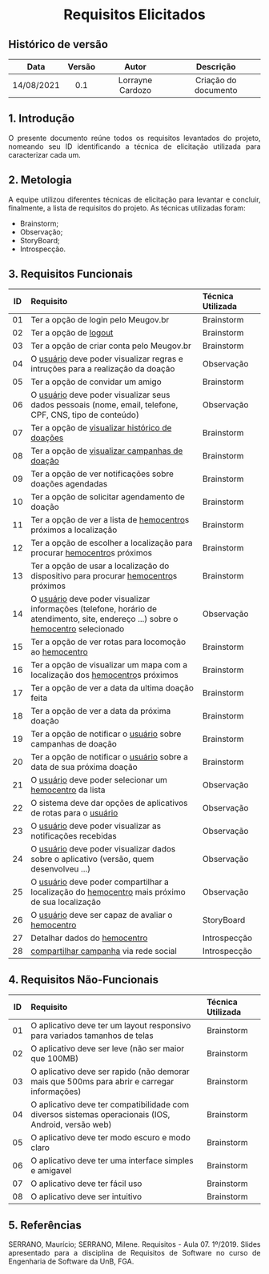 # <center> Requisitos Elicitados

## Histórico de versão
| Data | Versão | Autor | Descrição |
| :-: | :-: | :-: | :-: |
| 14/08/2021 | 0.1 | Lorrayne Cardozo | Criação do documento |
<div align="justify">

## 1. Introdução
O presente documento reúne todos os requisitos levantados do projeto, nomeando seu ID identificando a técnica de elicitação utilizada para caracterizar cada um.

## 2. Metologia
A equipe utilizou diferentes técnicas de elicitação para levantar e concluir, finalmente, a lista de requisitos do projeto. As técnicas utilizadas foram:
* Brainstorm;
* Observação;
* StoryBoard;
* Introspecção.


## 3. Requisitos Funcionais
| ID | Requisito | Técnica Utilizada |
| :-: | :- | :- |
| 01 | Ter a opção de login pelo Meugov.br | Brainstorm |
| 02 | Ter a opção de [logout](./modelagem/lexico?id=logout) | Brainstorm |
| 03 | Ter a opção de criar conta pelo Meugov.br | Brainstorm |
| 04 | O [usuário](./modelagem/lexico?id=usuário) deve poder visualizar regras e intruções para a realização da doação | Observação |
| 05 | Ter a opção de convidar um amigo | Brainstorm |
| 06 | O [usuário](./modelagem/lexico?id=usuário) deve poder visualizar seus dados pessoais (nome, email, telefone, CPF, CNS, tipo de conteúdo) | Observação |
| 07 | Ter a opção de [visualizar histórico de doações](./modelagem/lexico?id=visualizar-histórico-de-doações) | Brainstorm |
| 08 | Ter a opção de [visualizar campanhas de doação](./modelagem/lexico?id=visualizar-campanhas-de-doações) | Brainstorm |
| 09 | Ter a opção de ver notificações sobre doações agendadas | Brainstorm |
| 10 | Ter a opção de solicitar agendamento de doação | Brainstorm |
| 11 | Ter a opção de ver a lista de [hemocentro](./modelagem/lexico?id=hemocentro)s próximos a localização | Brainstorm |
| 12 | Ter a opção de escolher a localização para procurar [hemocentro](./modelagem/lexico?id=hemocentro)s próximos | Brainstorm |
| 13 | Ter a opção de usar a localização do dispositivo para procurar [hemocentro](./modelagem/lexico?id=hemocentro)s próximos | Brainstorm |
| 14 | O [usuário](./modelagem/lexico?id=usuário) deve poder visualizar informações (telefone, horário de atendimento, site, endereço ...) sobre o [hemocentro](./modelagem/lexico?id=hemocentro) selecionado | Observação |
| 15 | Ter a opção de ver rotas para locomoção ao [hemocentro](./modelagem/lexico?id=hemocentro) | Brainstorm |
| 16 | Ter a opção de visualizar um mapa com a localização dos [hemocentro](./modelagem/lexico?id=hemocentro)s próximos | Brainstorm |
| 17 | Ter a opção de ver a data da ultima doação feita | Brainstorm |
| 18 | Ter a opção de ver a data da próxima doação | Brainstorm |
| 19 | Ter a opção de notificar o [usuário](./modelagem/lexico?id=usuário) sobre campanhas de doação | Brainstorm |
| 20 | Ter a opção de notificar o [usuário](./modelagem/lexico?id=usuário) sobre a data de sua próxima doação | Brainstorm |
| 21 | O [usuário](./modelagem/lexico?id=usuário) deve poder selecionar um [hemocentro](./modelagem/lexico?id=hemocentro) da lista | Observação |
| 22 | O sistema deve dar opções de aplicativos de rotas para o [usuário](./modelagem/lexico?id=usuário) | Observação |
| 23 | 	O [usuário](./modelagem/lexico?id=usuário) deve poder visualizar as notificações recebidas | Observação |
| 24 | O [usuário](./modelagem/lexico?id=usuário) deve poder visualizar dados sobre o aplicativo (versão, quem desenvolveu ...) | Observação |
| 25 | O [usuário](./modelagem/lexico?id=usuário) deve poder compartilhar a localização do [hemocentro](./modelagem/lexico?id=hemocentro) mais próximo de sua localização | Observação |
| 26 | O [usuário](./modelagem/lexico?id=usuário) deve ser capaz de avaliar o [hemocentro](./modelagem/lexico?id=hemocentro) | StoryBoard |
| 27 | Detalhar dados do [hemocentro](./modelagem/lexico?id=hemocentro) | Introspecção |
| 28 | [compartilhar campanha](./modelagem/lexico?id=compartilhar-campanha-de-doação) via rede social | Introspecção |


## 4. Requisitos Não-Funcionais
| ID | Requisito | Técnica Utilizada |
| :-: | :- | :- |
| 01 | O aplicativo deve ter um layout responsivo para variados tamanhos de telas | Brainstorm |
| 02 | O aplicativo deve ser leve (não ser maior que 100MB) | Brainstorm |
| 03 | O aplicativo deve ser rapido (não demorar mais que 500ms para abrir e carregar informações) | Brainstorm |
| 04 | 	O aplicativo deve ter compatibilidade com diversos sistemas operacionais (IOS, Android, versão web) | Brainstorm |
| 05 | O aplicativo deve ter modo escuro e modo claro | Brainstorm |
| 06 | O aplicativo deve ter uma interface simples e amigavel | Brainstorm |
| 07 | O aplicativo deve ter fácil uso | Brainstorm |
| 08 | O aplicativo deve ser intuitivo | Brainstorm |

## 5. Referências
SERRANO, Maurício; SERRANO, Milene. Requisitos - Aula 07. 1º/2019. Slides apresentado para a disciplina de Requisitos de Software no curso de Engenharia de Software da UnB, FGA.